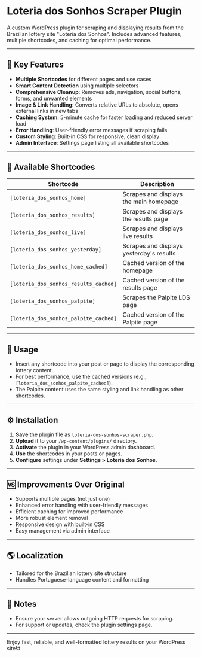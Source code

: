 # Loteria dos Sonhos Scraper Plugin

A custom WordPress plugin for scraping and displaying results from the Brazilian lottery site "Loteria dos Sonhos". Includes advanced features, multiple shortcodes, and caching for optimal performance.

---

## 🚀 Key Features

- **Multiple Shortcodes** for different pages and use cases
- **Smart Content Detection** using multiple selectors
- **Comprehensive Cleanup**: Removes ads, navigation, social buttons, forms, and unwanted elements
- **Image & Link Handling**: Converts relative URLs to absolute, opens external links in new tabs
- **Caching System**: 5-minute cache for faster loading and reduced server load
- **Error Handling**: User-friendly error messages if scraping fails
- **Custom Styling**: Built-in CSS for responsive, clean display
- **Admin Interface**: Settings page listing all available shortcodes

---

## 🧩 Available Shortcodes

| Shortcode                              | Description                                 |
|-----------------------------------------|---------------------------------------------|
| `[loteria_dos_sonhos_home]`             | Scrapes and displays the main homepage      |
| `[loteria_dos_sonhos_results]`          | Scrapes and displays the results page       |
| `[loteria_dos_sonhos_live]`             | Scrapes and displays live results           |
| `[loteria_dos_sonhos_yesterday]`        | Scrapes and displays yesterday's results    |
| `[loteria_dos_sonhos_home_cached]`      | Cached version of the homepage              |
| `[loteria_dos_sonhos_results_cached]`   | Cached version of the results page          |
| `[loteria_dos_sonhos_palpite]`          | Scrapes the Palpite LDS page                |
| `[loteria_dos_sonhos_palpite_cached]`   | Cached version of the Palpite page          |

---

## 📝 Usage

- Insert any shortcode into your post or page to display the corresponding lottery content.
- For best performance, use the cached versions (e.g., `[loteria_dos_sonhos_palpite_cached]`).
- The Palpite content uses the same styling and link handling as other shortcodes.

---

## ⚙️ Installation

1. **Save** the plugin file as `loteria-dos-sonhos-scraper.php`.
2. **Upload** it to your `/wp-content/plugins/` directory.
3. **Activate** the plugin in your WordPress admin dashboard.
4. **Use** the shortcodes in your posts or pages.
5. **Configure** settings under **Settings > Loteria dos Sonhos**.

---

## 🆚 Improvements Over Original

- Supports multiple pages (not just one)
- Enhanced error handling with user-friendly messages
- Efficient caching for improved performance
- More robust element removal
- Responsive design with built-in CSS
- Easy management via admin interface

---

## 🌎 Localization

- Tailored for the Brazilian lottery site structure
- Handles Portuguese-language content and formatting

---

## 📢 Notes

- Ensure your server allows outgoing HTTP requests for scraping.
- For support or updates, check the plugin settings page.

---

Enjoy fast, reliable, and well-formatted lottery results on your WordPress site!#